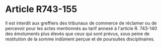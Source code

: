 # Article R743-155

Il est interdit aux greffiers des tribunaux de commerce de réclamer ou de percevoir pour les actes mentionnés au tarif annexé à l'article R. 743-140 des émoluments plus élevés que ceux qui sont prévus, sous peine de restitution de la somme indûment perçue et de poursuites disciplinaires.
